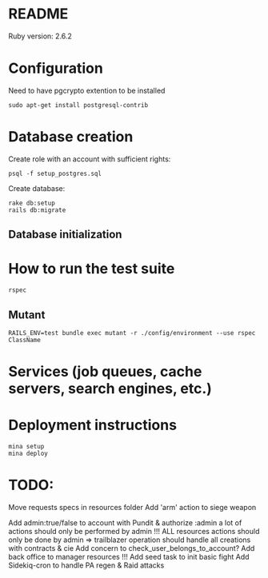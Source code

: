# README

Ruby version: 2.6.2

# Configuration
Need to have pgcrypto extention to be installed
```
sudo apt-get install postgresql-contrib
```

# Database creation

Create role with an account with sufficient rights:
```
psql -f setup_postgres.sql
```

Create database:
```
rake db:setup
rails db:migrate
```

## Database initialization

# How to run the test suite

```
rspec
```

## Mutant

```
RAILS_ENV=test bundle exec mutant -r ./config/environment --use rspec ClassName
```

# Services (job queues, cache servers, search engines, etc.)

# Deployment instructions

```
mina setup
mina deploy
```

# TODO:
Move requests specs in resources folder
Add 'arm' action to siege weapon

Add admin:true/false to account with Pundit & authorize :admin
  a lot of actions should only be performed by admin !!!
  ALL resources actions should only be done by admin
    => trailblazer operation should handle all creations with contracts & cie
Add concern to check_user_belongs_to_account?
Add back office to manager resources !!!
Add seed task to init basic fight
Add Sidekiq-cron to handle PA regen & Raid attacks
